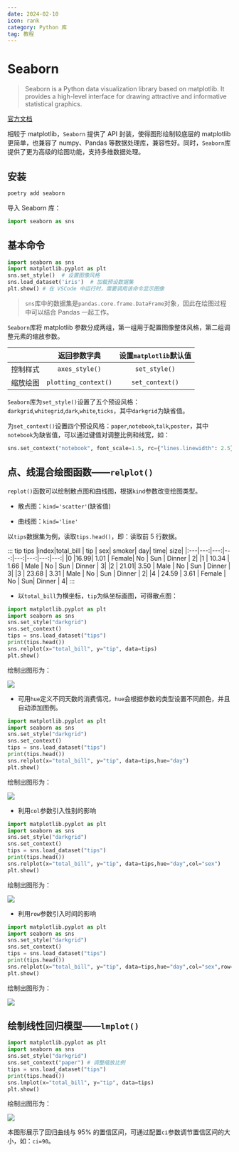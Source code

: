 ```yaml
---
date: 2024-02-10
icon: rank
category: Python 库
tag: 教程
---
```



# Seaborn

> Seaborn is a Python data visualization library based on matplotlib. It provides a high-level interface for drawing attractive and informative statistical graphics.

[官方文档](https://seaborn.pydata.org/)

相较于 matplotlib，`Seaborn` 提供了 API 封装，使得图形绘制较底层的 matplotlib 更简单，也兼容了 numpy、Pandas 等数据处理库，兼容性好。同时，`Seaborn`库提供了更为高级的绘图功能，支持多维数据处理。

## 安装

```bash
poetry add seaborn
```

导入 Seaborn 库：

```python
import seaborn as sns 
```

## 基本命令

```python
import seaborn as sns
import matplotlib.pyplot as plt
sns.set_style()  # 设置图像风格
sns.load_dataset('iris')  # 加载预设数据集
plt.show() # 在 VSCode 中运行时，需要调用该命令显示图像
```

> `sns`库中的数据集是`pandas.core.frame.DataFrame`对象，因此在绘图过程中可以结合 Pandas 一起工作。

`Seaborn`库将 matplotlib 参数分成两组，第一组用于配置图像整体风格，第二组调整元素的缩放参数。

| |返回参数字典 | 设置`matplotlib`默认值 |
|:---:|:---:|:---:|
|控制样式|`axes_style()`|`set_style()`|
|缩放绘图|`plotting_context()`|`set_context()`|

`Seaborn`库为`set_style()`设置了五个预设风格：`darkgrid`,`whitegrid`,`dark`,`white`,`ticks`，其中`darkgrid`为缺省值。

为`set_context()`设置四个预设风格：`paper`,`notebook`,`talk`,`poster`，其中`notebook`为缺省值，可以通过键值对调整比例和线宽，如：

```python
sns.set_context("notebook", font_scale=1.5, rc={"lines.linewidth": 2.5})
```

## 点、线混合绘图函数——`relplot()`

`replot()`函数可以绘制散点图和曲线图，根据`kind`参数改变绘图类型。

- 散点图：`kind='scatter'`(缺省值)

- 曲线图：`kind='line'`

以`tips`数据集为例，读取`tips.head()`，即：读取前 5 行数据。

::: tip tips
|index|total_bill |  tip |    sex| smoker|  day|    time|  size|
|:---|---:|---:|---:|---:|---:|---:|---:|
|0       |16.99|  1.01 | Female|     No | Sun | Dinner   |  2|
|1  |     10.34 | 1.66 |  Male |    No | Sun | Dinner  |   3|
|2   |    21.01|  3.50  |  Male |    No | Sun | Dinner |    3|
|3    |   23.68 | 3.31 |   Male |    No | Sun | Dinner |    2|
|4  |     24.59 | 3.61 | Female |    No | Sun|  Dinner |   4|
:::

- 以`total_bill`为横坐标，`tip`为纵坐标画图，可得散点图：

```python
import matplotlib.pyplot as plt
import seaborn as sns
sns.set_style("darkgrid")
sns.set_context()
tips = sns.load_dataset("tips")
print(tips.head())
sns.relplot(x="total_bill", y="tip", data=tips)
plt.show()
```

绘制出图形为：

![](https://github.com/dream-oyh/dream-oyh.github.io/blob/images/Python_seaborn/Figure_1.png?raw=false)

- 可用`hue`定义不同天数的消费情况，`hue`会根据参数的类型设置不同颜色，并且自动添加图例。

```python
import matplotlib.pyplot as plt
import seaborn as sns
sns.set_style("darkgrid")
sns.set_context()
tips = sns.load_dataset("tips")
print(tips.head())
sns.relplot(x="total_bill", y="tip", data=tips,hue="day")
plt.show()
```

绘制出图形为：

![](https://github.com/dream-oyh/dream-oyh.github.io/blob/images/Python_seaborn/Figure_2.png?raw=false)

- 利用`col`参数引入性别的影响

```python
import matplotlib.pyplot as plt
import seaborn as sns
sns.set_style("darkgrid")
sns.set_context()
tips = sns.load_dataset("tips")
print(tips.head())
sns.relplot(x="total_bill", y="tip", data=tips,hue="day",col="sex")
plt.show()
```

绘制出图形为：

![](https://github.com/dream-oyh/dream-oyh.github.io/blob/images/Python_seaborn/Figure_3.png?raw=false)

- 利用`row`参数引入时间的影响

```python
import matplotlib.pyplot as plt
import seaborn as sns
sns.set_style("darkgrid")
sns.set_context()
tips = sns.load_dataset("tips")
print(tips.head())
sns.relplot(x="total_bill", y="tip", data=tips,hue="day",col="sex",row="time")
plt.show()
```

绘制出图形为：

![](https://github.com/dream-oyh/dream-oyh.github.io/blob/images/Python_seaborn/Figure_4.png?raw=false)

## 绘制线性回归模型——`lmplot()`

```python
import matplotlib.pyplot as plt
import seaborn as sns
sns.set_style("darkgrid")
sns.set_context("paper") # 调整缩放比例
tips = sns.load_dataset("tips")
print(tips.head())
sns.lmplot(x="total_bill", y="tip", data=tips)
plt.show()
```

绘制出图形为：

![](https://github.com/dream-oyh/dream-oyh.github.io/blob/images/Python_seaborn/Figure_5.png?raw=false)

本图形展示了回归曲线与 95% 的置信区间，可通过配置`ci`参数调节置信区间的大小，如：`ci=90`。
